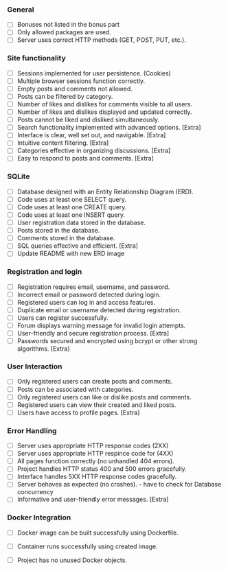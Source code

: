 
### General
- [ ] Bonuses not listed in the bonus part
- [ ] Only allowed packages are used.
- [ ] Server uses correct HTTP methods (GET, POST, PUT, etc.).

### Site functionality
- [ ] Sessions implemented for user persistence. (Cookies)
- [ ] Multiple browser sessions function correctly.
- [ ] Empty posts and comments not allowed.
- [ ] Posts can be filtered by category.
- [ ] Number of likes and dislikes for comments visible to all users.
- [ ] Number of likes and dislikes displayed and updated correctly.
- [ ] Posts cannot be liked and disliked simultaneously.
- [ ] Search functionality implemented with advanced options. [Extra]
- [ ] Interface is clear, well set out, and navigable. [Extra]
- [ ] Intuitive content filtering. [Extra]
- [ ] Categories effective in organizing discussions. [Extra]
- [ ] Easy to respond to posts and comments. [Extra]

### SQLite
- [ ] Database designed with an Entity Relationship Diagram (ERD).
- [ ] Code uses at least one SELECT query.
- [ ] Code uses at least one CREATE query.
- [ ] Code uses at least one INSERT query.
- [ ] User registration data stored in the database.
- [ ] Posts stored in the database.
- [ ] Comments stored in the database.
- [ ] SQL queries effective and efficient. [Extra]
- [ ] Update README with new ERD image

### Registration and login
- [ ] Registration requires email, username, and password.
- [ ] Incorrect email or password detected during login.
- [ ] Registered users can log in and access features.
- [ ] Duplicate email or username detected during registration.
- [ ] Users can register successfully.
- [ ] Forum displays warning message for invalid login attempts.
- [ ] User-friendly and secure registration process. [Extra]
- [ ] Passwords secured and encrypted using bcrypt or other strong algorithms. [Extra]

### User Interaction
- [ ] Only registered users can create posts and comments.
- [ ] Posts can be associated with categories.
- [ ] Only registered users can like or dislike posts and comments.
- [ ] Registered users can view their created and liked posts.
- [ ] Users have access to profile pages. [Extra]

### Error Handling
- [ ] Server uses appropriate HTTP response codes (2XX)
- [ ] Server uses appropriate HTTP respince code for (4XX)
- [ ] All pages function correctly (no unhandled 404 errors).
- [ ] Project handles HTTP status 400 and 500 errors gracefully.
- [ ] Interface handles 5XX HTTP response codes gracefully.
- [ ] Server behaves as expected (no crashes). - have to check for Database concurrency
- [ ] Informative and user-friendly error messages. [Extra]

### Docker Integration
- [ ] Docker image can be built successfully using Dockerfile.
- [ ] Container runs successfully using created image.
- [ ] Project has no unused Docker objects.

